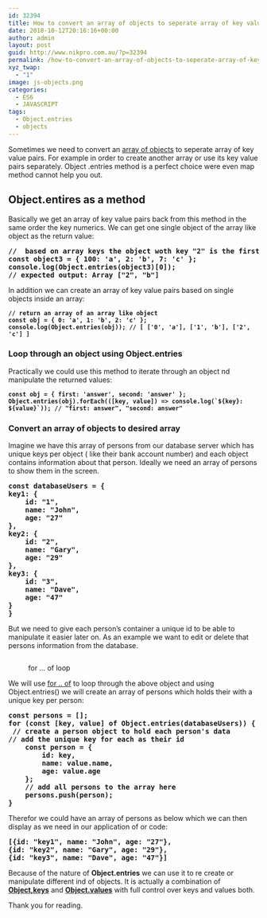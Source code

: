```yaml
---
id: 32394
title: How to convert an array of objects to seperate array of key value pairs using Object.entries method
date: 2018-10-12T20:16:16+00:00
author: admin
layout: post
guid: http://www.nikpro.com.au/?p=32394
permalink: /how-to-convert-an-array-of-objects-to-seperate-array-of-key-value-pairs-using-object-entries-method/
xyz_twap:
  - "1"
image: js-objects.png
categories:
  - ES6
  - JAVASCRIPT
tags:
  - Object.entries
  - objects
---
```

Sometimes we need to convert an [array of objects](http://www.nikpro.com.au/converting-objects-to-arrays-and-looping-through-them-with-object-keys-and-object-values/) to seperate array of key value pairs. For example in order to create another array or use its key value pairs separately. Object .entries method is a perfect choice were even map method cannot help you out.

## Object.entires as a method

Basically we get an array of key value pairs back from this method in the same order the key numerics. We can get one single object of the array like object as the return value:

<pre class="wp-block-preformatted"><strong>//  based on array keys the object woth key "2" is the first object with index 0 so it was returned here<br />const object3 = { 100: 'a', 2: 'b', 7: 'c' };
console.log(Object.entries(object3)[0]);
// expected output: Array ["2", "b"]</strong></pre>

In addition we can create an array of key value pairs based on single objects inside an array:

<pre class="wp-block-preformatted"><strong><code>// return an array of an array like object
const obj = { 0: 'a', 1: 'b', 2: 'c' };
console.log(Object.entries(obj)); // [ ['0', 'a'], ['1', 'b'], ['2', 'c'] ]</code></strong></pre>

### Loop through an object using Object.entries

Practically we could use this method to iterate through an object nd manipulate the returned values:

<pre class="wp-block-preformatted"><strong><code>const obj = { first: 'answer', second: 'answer' };
Object.entries(obj).forEach(([key, value]) => console.log(`${key}: ${value}`)); // "first: answer", "second: answer"</code></strong></pre>

### Convert an array of objects to desired array

Imagine we have this array of persons from our database server which has unique keys per object ( like their bank account number) and each object contains information about that person. Ideally we need an array of persons to show them in the screen. 

<pre class="wp-block-preformatted"><strong>const databaseUsers = { </strong><br /><strong>key1: {
    id: "1",
    name: "John",
    age: "27"
},
key2: {
    id: "2",
    name: "Gary",
    age: "29"
},
key3: {
    id: "3",
    name: "Dave",
    age: "47"
}<br />}</strong></pre>

But we need to give each person&#8217;s container a unique id to be able to manipulate it easier later on. As an example we want to edit or delete that persons information from the database. <figure class="wp-block-image">

<img src="http://www.nikpro.com.aufor-...-of-loop.png" alt="" class="wp-image-32397" srcset="http://testgatsby.localfor-...-of-loop.png 880w, http://testgatsby.localfor-...-of-loop-300x188.png 300w, http://testgatsby.localfor-...-of-loop-768x480.png 768w" sizes="(max-width: 880px) 100vw, 880px" /> <figcaption>for &#8230; of loop</figcaption></figure> 

We will use [for .. of](http://www.nikpro.com.au/for-loop-in-javascript-and-es6-explained/) to loop through the above object and using Object.entries() we will create an array of persons which holds their with a unique key per person:

<pre class="wp-block-preformatted"><strong>const persons = [];</strong><br /><strong>for (const [key, value] of Object.entries(<strong>databaseUsers</strong>)) {<br /> // create a person object to hold each person's data<br />// add the unique key for each as their id
    const person = {
        id: key,
        name: value.name,
        age: value.age
    };
    // add all persons to the array here
    persons.push(person);
}</strong><br /></pre>

Therefor we could have an array of persons as below which we can then display as we need in our application of or code:

<pre class="wp-block-preformatted"><strong>[{id: "key1", name: "John", age: "27"}, </strong><strong>
{id: "key2", name: "Gary", age: "29"}, </strong><strong>
{id: "key3", name: "Dave", age: "47"}]</strong></pre>

Because of the nature of **Object.entries** we can use it to re create or manipulate different ind of objects. It is actually a combination of [**Object,keys**](http://www.nikpro.com.au/converting-objects-to-arrays-and-looping-through-them-with-object-keys-and-object-values/) and **[Object.values](http://www.nikpro.com.au/converting-objects-to-arrays-and-looping-through-them-with-object-keys-and-object-values/)** with full control over keys and values both.

Thank you for reading.